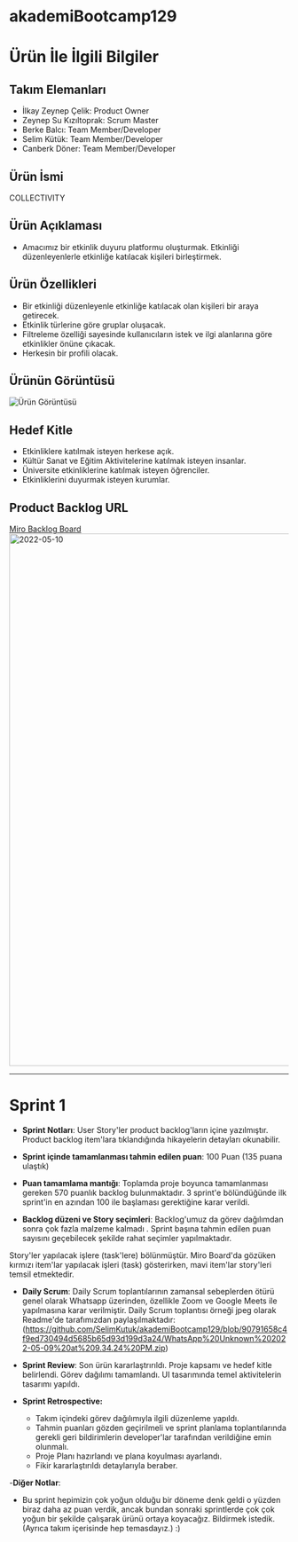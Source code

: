 # akademiBootcamp129

# Ürün İle İlgili Bilgiler

## Takım Elemanları

- İlkay Zeynep Çelik: Product Owner
- Zeynep Su Kızıltoprak: Scrum Master
- Berke Balcı: Team Member/Developer
- Selim Kütük: Team Member/Developer
- Canberk Döner: Team Member/Developer


## Ürün İsmi

COLLECTIVITY

## Ürün Açıklaması

- Amacımız bir etkinlik duyuru platformu oluşturmak. Etkinliği düzenleyenlerle etkinliğe katılacak kişileri birleştirmek. 

## Ürün Özellikleri

- Bir etkinliği düzenleyenle etkinliğe katılacak olan kişileri bir araya getirecek.
- Etkinlik türlerine göre gruplar oluşacak. 
- Filtreleme özelliği sayesinde kullanıcıların istek ve ilgi alanlarına göre etkinlikler önüne çıkacak. 
- Herkesin bir profili olacak.

## Ürünün Görüntüsü
![Ürün Görüntüsü](https://user-images.githubusercontent.com/104414651/167657299-2f332bec-7bf0-47e4-901b-c5565fba7e8b.gif)


## Hedef Kitle

- Etkinliklere katılmak isteyen herkese açık.
- Kültür Sanat ve Eğitim Aktivitelerine katılmak isteyen insanlar.
- Üniversite etkinliklerine katılmak isteyen öğrenciler.
- Etkinliklerini duyurmak isteyen kurumlar.

## Product Backlog URL

[Miro Backlog Board](https://miro.com/app/board/uXjVO3Ow2uA=/?share_link_id=739335282639/)
<img width="960" alt="2022-05-10" src="https://user-images.githubusercontent.com/104414651/167646129-e3f61cb1-eb21-4c5d-a28e-d86a99c47429.png">


---

# Sprint 1

- **Sprint Notları**: User Story'ler product backlog'ların içine yazılmıştır. Product backlog item'lara tıklandığında hikayelerin detayları okunabilir.

- **Sprint içinde tamamlanması tahmin edilen puan**: 100 Puan (135 puana ulaştık)

- **Puan tamamlama mantığı**: Toplamda proje boyunca tamamlanması gereken 570 puanlık backlog bulunmaktadır. 3 sprint'e bölündüğünde ilk sprint'in en azından 100 ile başlaması gerektiğine karar verildi.

- **Backlog düzeni ve Story seçimleri**: Backlog'umuz da görev dağılımdan sonra çok fazla malzeme kalmadı . Sprint başına tahmin edilen puan sayısını geçebilecek şekilde rahat seçimler yapılmaktadır. 

Story'ler yapılacak işlere (task'lere) bölünmüştür. Miro Board'da gözüken kırmızı item'lar yapılacak işleri (task) gösterirken, mavi item'lar story'leri temsil etmektedir.

- **Daily Scrum**: Daily Scrum toplantılarının zamansal sebeplerden ötürü genel olarak Whatsapp üzerinden, özellikle Zoom ve Google Meets ile yapılmasına karar verilmiştir. Daily Scrum toplantısı örneği jpeg olarak Readme'de tarafımızdan paylaşılmaktadır:(https://github.com/SelimKutuk/akademiBootcamp129/blob/90791658c4f9ed730494d5685b65d93d199d3a24/WhatsApp%20Unknown%202022-05-09%20at%209.34.24%20PM.zip)

- **Sprint Review**: 
 Son ürün kararlaştrırıldı. Proje kapsamı ve hedef kitle belirlendi. Görev dağılımı tamamlandı. UI tasarımında temel aktivitelerin tasarımı yapıldı.

- **Sprint Retrospective:**
  - Takım içindeki görev dağılımıyla ilgili düzenleme yapıldı.
  - Tahmin puanları gözden geçirilmeli ve sprint planlama toplantılarında gerekli geri bildirimlerin developer'lar tarafından verildiğine emin olunmalı.
  - Proje Planı hazırlandı ve plana koyulması ayarlandı.
  - Fikir kararlaştırıldı detaylarıyla beraber.

-**Diğer Notlar**:
- Bu sprint hepimizin çok yoğun olduğu bir döneme denk geldi o yüzden biraz daha az puan verdik, ancak bundan sonraki sprintlerde çok çok yoğun bir şekilde çalışarak ürünü ortaya koyacağız. Bildirmek istedik. (Ayrıca takım içerisinde hep temasdayız.) :)
